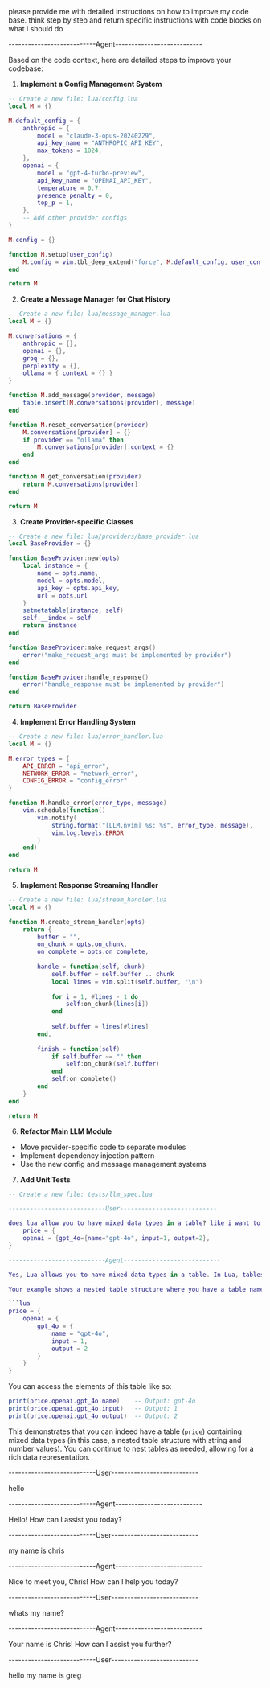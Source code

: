 please provide me with detailed instructions on how to improve my code base. think step by step and return specific instructions with code blocks on what i should do

---------------------------Agent---------------------------

Based on the code context, here are detailed steps to improve your codebase:

1. **Implement a Config Management System**
```lua
-- Create a new file: lua/config.lua
local M = {}

M.default_config = {
    anthropic = {
        model = "claude-3-opus-20240229",
        api_key_name = "ANTHROPIC_API_KEY",
        max_tokens = 1024,
    },
    openai = {
        model = "gpt-4-turbo-preview",
        api_key_name = "OPENAI_API_KEY",
        temperature = 0.7,
        presence_penalty = 0,
        top_p = 1,
    },
    -- Add other provider configs
}

M.config = {}

function M.setup(user_config)
    M.config = vim.tbl_deep_extend("force", M.default_config, user_config or {})
end

return M
```

2. **Create a Message Manager for Chat History**
```lua
-- Create a new file: lua/message_manager.lua
local M = {}

M.conversations = {
    anthropic = {},
    openai = {},
    groq = {},
    perplexity = {},
    ollama = { context = {} }
}

function M.add_message(provider, message)
    table.insert(M.conversations[provider], message)
end

function M.reset_conversation(provider)
    M.conversations[provider] = {}
    if provider == "ollama" then
        M.conversations[provider].context = {}
    end
end

function M.get_conversation(provider)
    return M.conversations[provider]
end

return M
```

3. **Create Provider-specific Classes**
```lua
-- Create a new file: lua/providers/base_provider.lua
local BaseProvider = {}

function BaseProvider:new(opts)
    local instance = {
        name = opts.name,
        model = opts.model,
        api_key = opts.api_key,
        url = opts.url
    }
    setmetatable(instance, self)
    self.__index = self
    return instance
end

function BaseProvider:make_request_args()
    error("make_request_args must be implemented by provider")
end

function BaseProvider:handle_response()
    error("handle_response must be implemented by provider")
end

return BaseProvider
```

4. **Implement Error Handling System**
```lua
-- Create a new file: lua/error_handler.lua
local M = {}

M.error_types = {
    API_ERROR = "api_error",
    NETWORK_ERROR = "network_error",
    CONFIG_ERROR = "config_error"
}

function M.handle_error(error_type, message)
    vim.schedule(function()
        vim.notify(
            string.format("[LLM.nvim] %s: %s", error_type, message),
            vim.log.levels.ERROR
        )
    end)
end

return M
```

5. **Implement Response Streaming Handler**
```lua
-- Create a new file: lua/stream_handler.lua
local M = {}

function M.create_stream_handler(opts)
    return {
        buffer = "",
        on_chunk = opts.on_chunk,
        on_complete = opts.on_complete,
        
        handle = function(self, chunk)
            self.buffer = self.buffer .. chunk
            local lines = vim.split(self.buffer, "\n")
            
            for i = 1, #lines - 1 do
                self:on_chunk(lines[i])
            end
            
            self.buffer = lines[#lines]
        end,
        
        finish = function(self)
            if self.buffer ~= "" then
                self:on_chunk(self.buffer)
            end
            self:on_complete()
        end
    }
end

return M
```

6. **Refactor Main LLM Module**
- Move provider-specific code to separate modules
- Implement dependency injection pattern
- Use the new config and message management systems

7. **Add Unit Tests**
```lua
-- Create a new file: tests/llm_spec.lua

---------------------------User---------------------------

does lua allow you to have mixed data types in a table? like i want to have say
    price = {
    openai = {gpt_4o={name="gpt-4o", input=1, output=2},
}

---------------------------Agent---------------------------

Yes, Lua allows you to have mixed data types in a table. In Lua, tables are flexible data structures that can hold different types of data, including other tables, strings, numbers, functions, and more.

Your example shows a nested table structure where you have a table named `price`, and within it, a table for `openai` which contains another table for `gpt_4o`. This structure is perfectly valid in Lua. Here’s how it could look:

```lua
price = {
    openai = {
        gpt_4o = {
            name = "gpt-4o",
            input = 1,
            output = 2
        }
    }
}
```

You can access the elements of this table like so:

```lua
print(price.openai.gpt_4o.name)    -- Output: gpt-4o
print(price.openai.gpt_4o.input)   -- Output: 1
print(price.openai.gpt_4o.output)  -- Output: 2
```

This demonstrates that you can indeed have a table (`price`) containing mixed data types (in this case, a nested table structure with string and number values). You can continue to nest tables as needed, allowing for a rich data representation.

---------------------------User---------------------------

hello

---------------------------Agent---------------------------

Hello! How can I assist you today?

---------------------------User---------------------------

my name is chris

---------------------------Agent---------------------------

Nice to meet you, Chris! How can I help you today?

---------------------------User---------------------------

whats my name?

---------------------------Agent---------------------------

Your name is Chris! How can I assist you further?

---------------------------User---------------------------

hello my name is greg
